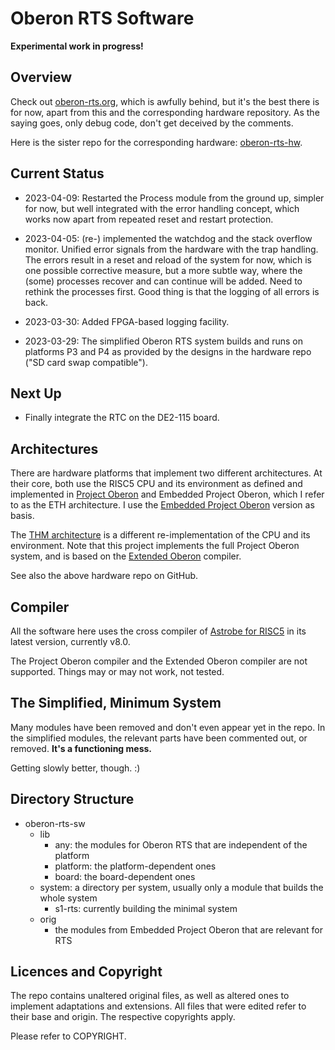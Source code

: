 # Oberon RTS Software

**Experimental work in progress!**

## Overview

Check out [oberon-rts.org](https://oberon-rts.org), which is awfully behind, but it's the best there is for now, apart from this and the corresponding hardware repository. As the saying goes, only debug code, don't get deceived by the comments.

Here is the sister repo for the corresponding hardware: [oberon-rts-hw](https://github.com/ygrayne/oberon-rts-hw).


## Current Status

* 2023-04-09: Restarted the Process module from the ground up, simpler for now, but well integrated with the error handling concept, which works now apart from repeated reset and restart protection.

* 2023-04-05: (re-) implemented the watchdog and the stack overflow monitor. Unified error signals from the hardware with the trap handling. The errors result in a reset and reload of the system for now, which is one possible corrective measure, but a more subtle way, where the (some) processes recover and can continue will be added. Need to rethink the processes first. Good thing is that the logging of all errors is back.

* 2023-03-30: Added FPGA-based logging facility.

* 2023-03-29: The simplified Oberon RTS system builds and runs on platforms P3 and P4 as provided by the designs in the hardware repo ("SD card swap compatible").


## Next Up

* Finally integrate the RTC on the DE2-115 board.


## Architectures

There are hardware platforms that implement two different architectures. At their core, both use the RISC5 CPU and its environment as defined and implemented in [Project Oberon](http://projectoberon.net) and Embedded Project Oberon, which I refer to as the ETH architecture. I use the [Embedded Project Oberon](https://astrobe.com/RISC5/ReadMe.htm) version as basis.

The [THM architecture](https://github.com/hgeisse/THM-Oberon) is a different re-implementation of the CPU and its environment. Note that this project implements the full Project Oberon system, and is based on the [Extended Oberon](https://github.com/andreaspirklbauer) compiler.

See also the above hardware repo on GitHub.


## Compiler

All the software here uses the cross compiler of [Astrobe for RISC5](https://www.astrobe.com/RISC5/default.htm) in its latest version, currently v8.0.

The Project Oberon compiler and the Extended Oberon compiler are not supported. Things may or may not work, not tested.


## The Simplified, Minimum System

Many modules have been removed and don't even appear yet in the repo. In the simplified modules, the relevant parts have been commented out, or removed. **It's a functioning mess.**

Getting slowly better, though. :)


## Directory Structure

* oberon-rts-sw
  * lib
    * any: the modules for Oberon RTS that are independent of the platform
    * platform: the platform-dependent ones
    * board: the board-dependent ones
  * system: a directory per system, usually only a module that builds the whole system
    * s1-rts: currently building the minimal system
  * orig
    * the modules from Embedded Project Oberon that are relevant for RTS


## Licences and Copyright

The repo contains unaltered original files, as well as altered ones to implement adaptations and extensions. All files that were edited refer to their base and origin. The respective copyrights apply.

Please refer to COPYRIGHT.